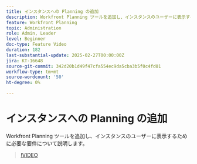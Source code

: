```yaml
---
title: インスタンスへの Planning の追加
description: Workfront Planning ツールを追加し、インスタンスのユーザーに表示するために必要な要件について説明します。
feature: Workfront Planning
topic: Administration
role: Admin, Leader
level: Beginner
doc-type: Feature Video
duration: 182
last-substantial-update: 2025-02-27T00:00:00Z
jira: KT-16648
source-git-commit: 342d20b1d49f47cfa554ec9da5cba3b5f0c4fd01
workflow-type: tm+mt
source-wordcount: '50'
ht-degree: 0%

---
```



# インスタンスへの Planning の追加

Workfront Planning ツールを追加し、インスタンスのユーザーに表示するために必要な要件について説明します。

>[!VIDEO](https://video.tv.adobe.com/v/3447967/?learn=on&enablevpops&captions=jpn)
